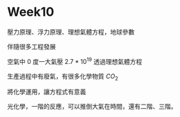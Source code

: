 # Week10

壓力原理、浮力原理、理想氣體方程，地球參數

伴隨很多工程發展

空氣中 0 度一大氣壓 $2.7 * 10^{19}$ 透過理想氣體方程

生產過程中有廢氣，有很多化學物質 $CO_2$

將化學運用，讓方程式有意義

光化學，一階的反應，可以推倒大氣在時間，還有二階、三階。